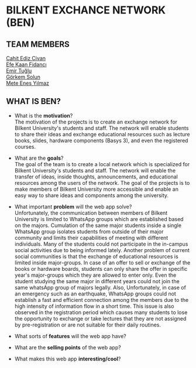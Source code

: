 # BILKENT EXCHANCE NETWORK (BEN)

## TEAM MEMBERS

[Cahit Ediz Civan](https://github.com/Edizc) <br>
[Efe Kaan Fidancı](https://github.com/EfeKN) <br>
[Emir Tuğlu](https://github.com/emirtuglu) <br>
[Görkem Solun](https://github.com/gorkemsolun) <br>
[Mete Enes Yılmaz](https://github.com/metenes) <br>

## WHAT IS BEN?

- What is the **motivation**? <br>
The motivation of the projects is to create an exchange network for Bilkent University's students and staff. The network will enable students to share their ideas and exchange educational resources such as lecture books, slides, hardware components (Basys 3), and even the registered courses. 
- What are the **goals**? <br>
The goal of the team is to create a local network which is specialized for Bilkent University's students and staff. The network will enable the transfer of ideas, inside thoughts, announcements, and educational resources  among the users of the network. The goal of the projects is to make members of Bilkent University more accessible and enable an easy way to share ideas and components among the university. 
- What important **problem** will the web app solve? <br>
Unfortunately, the communication between members of Bilkent University is limited to WhatsApp groups which are established based on the majors. Cumulation of the same major students inside a single WhatsApp group isolates students from outside of their major community and limits their capabilities of meeting with different individuals. Many of the students could not participate in the in-campus social activities due to being informed lately. Another problem of current social communities is that the exchange of educational resources is limited inside major-groups. In case of an offer to sell or exchange of the books or hardware boards, students can only share the offer in specific year's major-groups which they are allowed to enter only. Even the student studying the same major in different years could not join the same whatsApp group of majors legally. Also, Unfortunately, in case of an emergency such as an earthquake, WhatsApp groups could not establish a fast and efficient connection among the members due to the high intensity of information flow in a short time. This issue is also observed in the registration period which causes many students to lose the opportunity to exchange or take lectures that they are not assigned by pre-registration or are not suitable for their daily routines. 
- What sorts of **features** will the web app have? <br>

- What are the **selling points** of the web app? <br>

- What makes this web app **interesting/cool**? <br>
